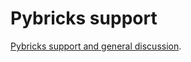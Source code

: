 # Pybricks support
[Pybricks support and general discussion](https://github.com/pybricks/support/issues).


